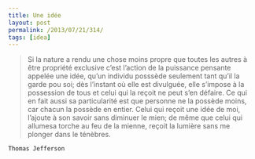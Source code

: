 ```yaml
---
title: Une idée
layout: post
permalink: /2013/07/21/314/
tags: [idea]
---
```

> Si la nature a rendu une chose moins propre que toutes les autres à être propriété exclusive c&#8217;est l&#8217;action de la puissance pensante appelée une idée, qu&#8217;un individu posssède seulement tant qu&#8217;il la garde pou soi; dès l&#8217;instant où elle est divulguée, elle s&#8217;impose à la possession de tous et celui qui la reçoit ne peut s&#8217;en défaire. Ce qui en fait aussi sa particularité est que personne ne la possède moins, car chacun la possède en entier. Celui qui reçoit une idée de moi, l&#8217;ajoute à son savoir sans diminuer le mien; de même que celui qui allumesa torche au feu de la mienne, reçoit la lumière sans me plonger dans le ténèbres.

`Thomas Jefferson`